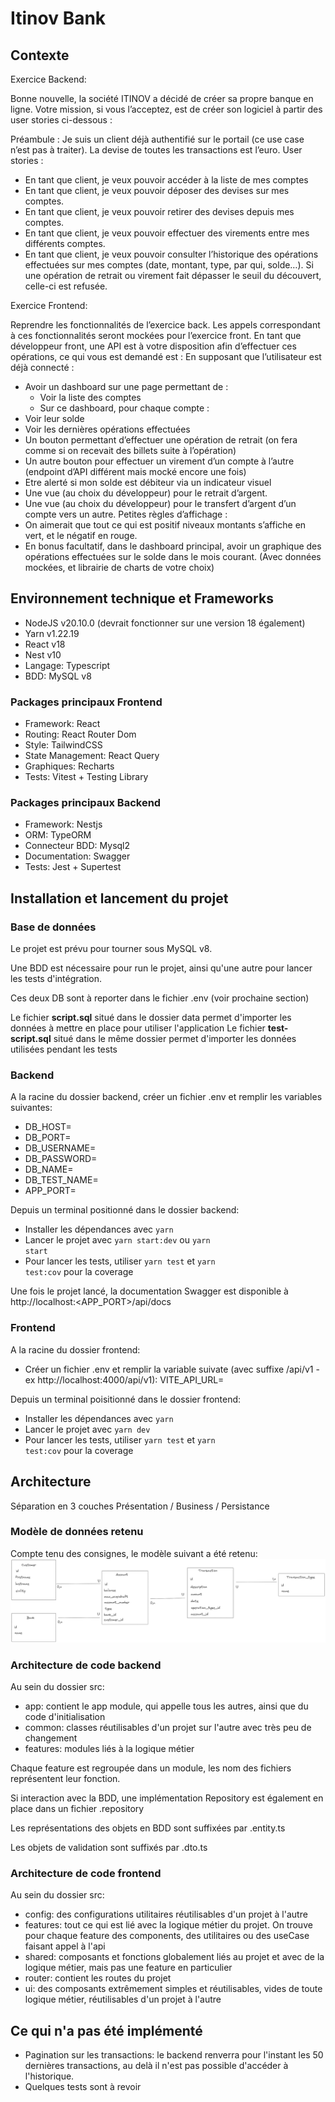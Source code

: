 <h1>Itinov Bank</h1>

<h2>Contexte</h2>

Exercice Backend:

Bonne nouvelle, la société ITINOV a décidé de créer sa propre banque en ligne.
Votre mission, si vous l’acceptez, est de créer son logiciel à partir des user stories ci-dessous :

Préambule : Je suis un client déjà authentifié sur le portail (ce use case n’est pas à traiter). La devise de toutes les transactions est l’euro. User stories :

- En tant que client, je veux pouvoir accéder à la liste de mes comptes
- En tant que client, je veux pouvoir déposer des devises sur mes comptes.
- En tant que client, je veux pouvoir retirer des devises depuis mes comptes.
- En tant que client, je veux pouvoir effectuer des virements entre mes différents comptes.
- En tant que client, je veux pouvoir consulter l’historique des opérations effectuées sur mes comptes (date, montant, type, par qui, solde…). Si une opération de retrait ou virement fait dépasser le seuil du découvert, celle-ci est refusée.

Exercice Frontend:

Reprendre les fonctionnalités de l’exercice back. Les appels correspondant à ces fonctionnalités seront mockées pour l’exercice front. En tant que développeur front, une API est à votre disposition afin d’effectuer ces opérations, ce qui vous est demandé est :
En supposant que l’utilisateur est déjà connecté :

- Avoir un dashboard sur une page permettant de :
  - Voir la liste des comptes
  - Sur ce dashboard, pour chaque compte :
- Voir leur solde
- Voir les dernières opérations effectuées
- Un bouton permettant d’effectuer une opération de retrait (on fera comme si on recevait des billets suite à l’opération)
- Un autre bouton pour effectuer un virement d’un compte à l’autre (endpoint d’API différent mais mocké encore une fois)
- Etre alerté si mon solde est débiteur via un indicateur visuel
- Une vue (au choix du développeur) pour le retrait d’argent.
- Une vue (au choix du développeur) pour le transfert d’argent d’un compte vers un autre. Petites règles d’affichage :
- On aimerait que tout ce qui est positif niveaux montants s’affiche en vert, et le négatif en rouge.
- En bonus facultatif, dans le dashboard principal, avoir un graphique des opérations effectuées sur le solde dans le mois courant. (Avec données mockées, et librairie de charts de votre choix)

<h2>Environnement technique et Frameworks </h2>

- NodeJS v20.10.0 (devrait fonctionner sur une version 18 également)
- Yarn v1.22.19
- React v18
- Nest v10
- Langage: Typescript
- BDD: MySQL v8

<h3> Packages principaux Frontend </h3>

<ul>
  <li> Framework: React </li>
  <li> Routing: React Router Dom </li>
  <li> Style: TailwindCSS </li>
  <li> State Management: React Query</li>
  <li> Graphiques: Recharts </li>
  <li> Tests: Vitest + Testing Library </li>
</ul>

<h3> Packages principaux Backend </h3>

<ul>
  <li> Framework: Nestjs </li>
  <li> ORM: TypeORM </li>
  <li> Connecteur BDD: Mysql2 </li>
  <li> Documentation: Swagger </li>
  <li> Tests: Jest + Supertest
</ul>

<h2>Installation et lancement du projet</h2>

<h3> Base de données </h3>

Le projet est prévu pour tourner sous MySQL v8.

Une BDD est nécessaire pour run le projet, ainsi qu'une autre pour lancer les tests d'intégration.

Ces deux DB sont à reporter dans le fichier .env (voir prochaine section)

Le fichier **script.sql** situé dans le dossier data permet d'importer les données à mettre en place pour utiliser l'application
Le fichier **test-script.sql** situé dans le même dossier permet d'importer les données utilisées pendant les tests

<h3>Backend</h3>
A la racine du dossier backend, créer un fichier .env et remplir les variables suivantes:

- DB_HOST=
- DB_PORT=
- DB_USERNAME=
- DB_PASSWORD=
- DB_NAME=
- DB_TEST_NAME=
- APP_PORT=

Depuis un terminal positionné dans le dossier backend:

- Installer les dépendances avec <code>yarn</code>
- Lancer le projet avec <code>yarn start:dev</code> ou <code>yarn start</code>
- Pour lancer les tests, utiliser <code>yarn test</code> et <code>yarn test:cov</code> pour la coverage

Une fois le projet lancé, la documentation Swagger est disponible à http://localhost:&lt;APP_PORT&gt;/api/docs

<h3>Frontend</h3>

<p>A la racine du dossier frontend:</p>

- Créer un fichier .env et remplir la variable suivate (avec suffixe /api/v1 - ex http://localhost:4000/api/v1):
  VITE_API_URL=

Depuis un terminal poisitionné dans le dossier frontend:

- Installer les dépendances avec <code>yarn</code>
- Lancer le projet avec <code>yarn dev</code>
- Pour lancer les tests, utiliser <code>yarn test</code> et <code>yarn test:cov</code> pour la coverage

<h2>Architecture</h2>

Séparation en 3 couches Présentation / Business / Persistance

<h3>Modèle de données retenu</h3>

Compte tenu des consignes, le modèle suivant a été retenu:
<img src='./doc/model.png' alt='modèle de données' />

<h3>Architecture de code backend</h3>

Au sein du dossier src:

- app: contient le app module, qui appelle tous les autres, ainsi que du code d'initialisation
- common: classes réutilisables d'un projet sur l'autre avec très peu de changement
- features: modules liés à la logique métier

Chaque feature est regroupée dans un module, les nom des fichiers représentent leur fonction.

Si interaction avec la BDD, une implémentation Repository est également en place dans un fichier .repository

Les représentations des objets en BDD sont suffixées par .entity.ts

Les objets de validation sont suffixés par .dto.ts

<h3>Architecture de code frontend</h3>

Au sein du dossier src:

- config: des configurations utilitaires réutilisables d'un projet à l'autre
- features: tout ce qui est lié avec la logique métier du projet. On trouve pour chaque feature des components, des utilitaires ou des useCase faisant appel à l'api
- shared: composants et fonctions globalement liés au projet et avec de la logique métier, mais pas une feature en particulier
- router: contient les routes du projet
- ui: des composants extrêmement simples et réutilisables, vides de toute logique métier, réutilisables d'un projet à l'autre

<h2>Ce qui n'a pas été implémenté</h2>

- Pagination sur les transactions: le backend renverra pour l'instant les 50 dernières transactions, au delà il n'est pas possible d'accéder à l'historique.
- Quelques tests sont à revoir
